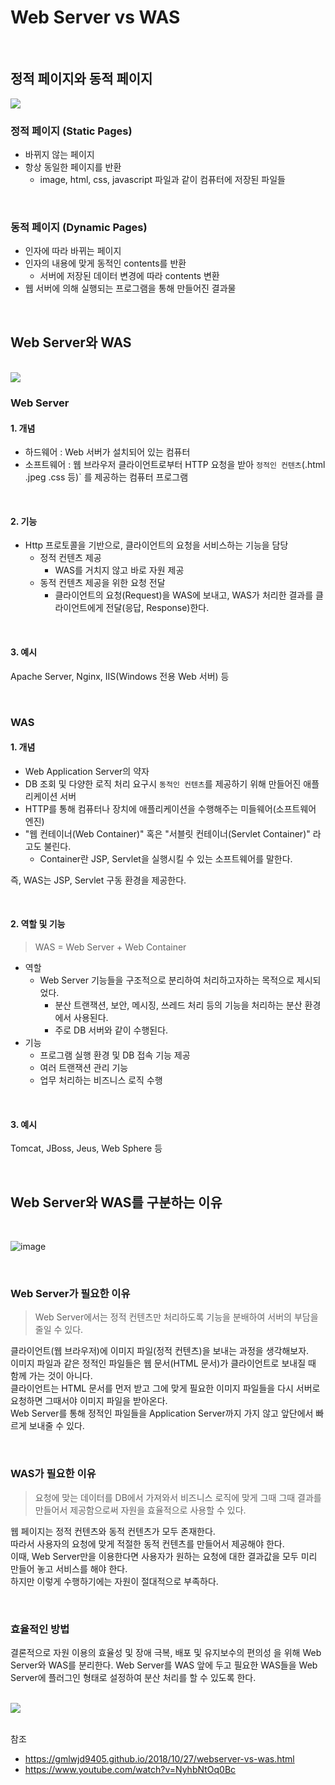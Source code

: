 # Web Server vs WAS

<br>

## 정적 페이지와 동적 페이지

<img src="https://gmlwjd9405.github.io/images/web/static-vs-dynamic.png">

<br>

### 정적 페이지 (Static Pages)
- 바뀌지 않는 페이지
- 항상 동일한 페이지를 반환
   - image, html, css, javascript 파일과 같이 컴퓨터에 저장된 파일들

<br>

### 동적 페이지 (Dynamic Pages)
- 인자에 따라 바뀌는 페이지
- 인자의 내용에 맞게 동적인 contents를 반환
     - 서버에 저장된 데이터 변경에 따라 contents 변환
- 웹 서버에 의해 실행되는 프로그램을 통해 만들어진 결과물

<br>

## Web Server와 WAS

<br>

<img src="https://gmlwjd9405.github.io/images/web/webserver-vs-was1.png">

<br>

### Web Server
#### 1. 개념
- 하드웨어 : Web 서버가 설치되어 있는 컴퓨터
- 소프트웨어 : 웹 브라우저 클라이언트로부터 HTTP 요청을 받아 `정적인 컨텐츠`(.html .jpeg .css 등)` 를 제공하는 컴퓨터 프로그램

<br>
  
#### 2. 기능
- Http 프로토콜을 기반으로, 클라이언트의 요청을 서비스하는 기능을 담당
   -  정적 컨텐츠 제공
      -  WAS를 거치지 않고 바로 자원 제공
   -  동적 컨텐츠 제공을 위한 요청 전달
      -  클라이언트의 요청(Request)을 WAS에 보내고, WAS가 처리한 결과를 클라이언트에게 전달(응답, Response)한다.

<br>
 
#### 3. 예시
Apache Server, Nginx, IIS(Windows 전용 Web 서버) 등

<br>
 
### WAS
#### 1. 개념
- Web Application Server의 약자
- DB 조회 및 다양한 로직 처리 요구시 `동적인 컨텐츠`를 제공하기 위해 만들어진 애플리케이션 서버
- HTTP를 통해 컴퓨터나 장치에 애플리케이션을 수행해주는 미들웨어(소프트웨어 엔진)
- "웹 컨테이너(Web Container)" 혹은 "서블릿 컨테이너(Servlet Container)" 라고도 불린다.
   - Container란 JSP, Servlet을 실행시킬 수 있는 소프트웨어를 말한다.

즉, WAS는 JSP, Servlet 구동 환경을 제공한다.

<br>
 

#### 2. 역할 및 기능

> WAS = Web Server + Web Container

- 역할
  - Web Server 기능들을 구조적으로 분리하여 처리하고자하는 목적으로 제시되었다.
    - 분산 트랜잭션, 보안, 메시징, 쓰레드 처리 등의 기능을 처리하는 분산 환경에서 사용된다.
    - 주로 DB 서버와 같이 수행된다.
- 기능
  - 프로그램 실행 환경 및 DB 접속 기능 제공
  -  여러 트랜잭션 관리 기능
  -  업무 처리하는 비즈니스 로직 수행

<br>
 
#### 3. 예시
Tomcat, JBoss, Jeus, Web Sphere 등

<br>

## Web Server와 WAS를 구분하는 이유
<br>

![image](https://user-images.githubusercontent.com/59171154/135722059-b5f3474d-a790-45f5-983b-cd149d287289.png)

<br>

### Web Server가 필요한 이유

> Web Server에서는 정적 컨텐츠만 처리하도록 기능을 분배하여 서버의 부담을 줄일 수 있다.

클라이언트(웹 브라우저)에 이미지 파일(정적 컨텐츠)을 보내는 과정을 생각해보자.  
이미지 파일과 같은 정적인 파일들은 웹 문서(HTML 문서)가 클라이언트로 보내질 때 함께 가는 것이 아니다.  
클라이언트는 HTML 문서를 먼저 받고 그에 맞게 필요한 이미지 파일들을 다시 서버로 요청하면 그때서야 이미지 파일을 받아온다.  
Web Server를 통해 정적인 파일들을 Application Server까지 가지 않고 앞단에서 빠르게 보내줄 수 있다.

<br>

### WAS가 필요한 이유
> 요청에 맞는 데이터를 DB에서 가져와서 비즈니스 로직에 맞게 그때 그때 결과를 만들어서 제공함으로써 자원을 효율적으로 사용할 수 있다.

웹 페이지는 정적 컨텐츠와 동적 컨텐츠가 모두 존재한다.  
따라서 사용자의 요청에 맞게 적절한 동적 컨텐츠를 만들어서 제공해야 한다.  
이때, Web Server만을 이용한다면 사용자가 원하는 요청에 대한 결과값을 모두 미리 만들어 놓고 서비스를 해야 한다.  
하지만 이렇게 수행하기에는 자원이 절대적으로 부족하다.


<br>

### 효율적인 방법
결론적으로 자원 이용의 효율성 및 장애 극복, 배포 및 유지보수의 편의성 을 위해 Web Server와 WAS를 분리한다.  Web Server를 WAS 앞에 두고 필요한 WAS들을 Web Server에 플러그인 형태로 설정하여 분산 처리를 할 수 있도록 한다.

<br>

<img src="https://gmlwjd9405.github.io/images/web/web-service-architecture.png">


<br>
<br>

참조 
- https://gmlwjd9405.github.io/2018/10/27/webserver-vs-was.html
- https://www.youtube.com/watch?v=NyhbNtOq0Bc
